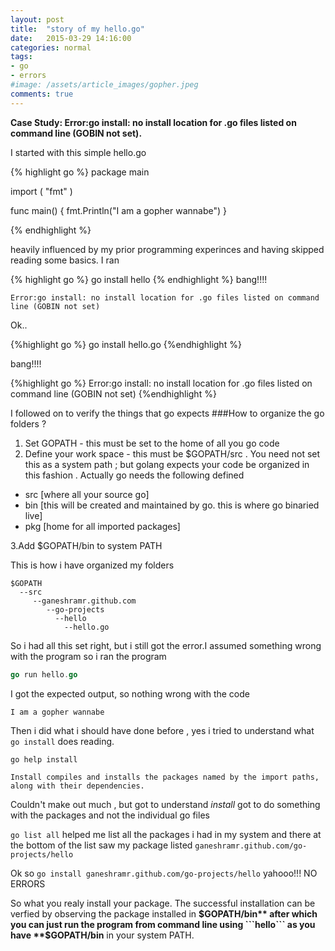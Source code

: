 ```yaml
---
layout: post
title:  "story of my hello.go"
date:   2015-03-29 14:16:00
categories: normal
tags:
- go
- errors
#image: /assets/article_images/gopher.jpeg
comments: true
---
```


**Case Study: Error:go install: no install location for .go files listed on command line (GOBIN not set).**

I started with this simple hello.go

<script src="http://gist-it.appspot.com/https://github.com/ganeshramr/go-projects/blob/master/hello/hello.go">
</script>

{% highlight go %}
package main

import (
	"fmt"
)

func main() {
	fmt.Println("I am a gopher wannabe")
}

{% endhighlight %}


heavily influenced by my prior programming experinces and having skipped reading some basics. I ran 

{% highlight go %}
go install hello
{% endhighlight %}
bang!!!!

```
Error:go install: no install location for .go files listed on command line (GOBIN not set)
```

Ok..

{%highlight go %}
go install hello.go
{%endhighlight %}

bang!!!!

{%highlight go %}
Error:go install: no install location for .go files listed on command line (GOBIN not set)
{%endhighlight %}

I followed on to verify the things that go expects
###How to organize the go folders ?

1. Set GOPATH - this must be set to the home of all you go code 
2. Define your work space - this must be $GOPATH/src . You need not set this as a system path ; but golang expects your code be organized in this fashion . Actually go needs the following defined 

- src [where all your source go]
- bin [this will be created and maintained by go. this is where go binaried live]
- pkg [home for all imported packages]

3.Add $GOPATH/bin to system PATH

This is how i have organized my folders 

```
$GOPATH
  --src
     --ganeshramr.github.com
        --go-projects
          --hello
            --hello.go
```

So i had all this set right, but i still got the error.I assumed something wrong with the program so i ran the program 

```go
go run hello.go
```
I got the expected output, so nothing wrong with the code

```
I am a gopher wannabe
```

Then i did what i should have done before , yes i tried to understand what ```go install``` does reading.

```
go help install

Install compiles and installs the packages named by the import paths,
along with their dependencies.
```

Couldn't make out much , but got to understand *install*  got to do something with the packages and not the individual go files

```go list all``` helped me list all the packages i had in my system and there at the bottom of the list saw my package listed ```ganeshramr.github.com/go-projects/hello```

Ok so ```go install ganeshramr.github.com/go-projects/hello``` yahooo!!! NO ERRORS

So what you realy install your package. The successful installation can be verfied by observing the package installed in **$GOPATH/bin** after which you can just run the program from command line using ```hello``` as you have  **$GOPATH/bin** in your system PATH.





